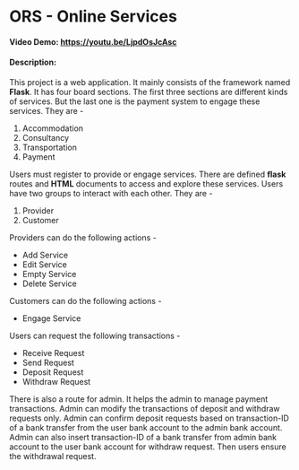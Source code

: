 # ORS - Online Services
#### Video Demo:  <https://youtu.be/LjpdOsJcAsc>
#### Description:
This project is a web application. It mainly consists of the framework named **Flask**. It has four board sections.
The first three sections are different kinds of services. But the last one is the payment system to engage these services.
They are -

1. Accommodation
2. Consultancy
3. Transportation
4. Payment

Users must register to provide or engage services. There are defined **flask** routes and **HTML** documents to
access and explore these services. Users have two groups to interact with each other. They are -

1. Provider
2. Customer

Providers can do the following actions -

- Add Service
- Edit Service
- Empty Service
- Delete Service

Customers can do the following actions -

- Engage Service

Users can request the following transactions -

- Receive Request
- Send Request
- Deposit Request
- Withdraw Request

There is also a route for admin. It helps the admin to manage payment transactions. Admin can modify the
transactions of deposit and withdraw requests only. Admin can confirm deposit requests based on transaction-ID
of a bank transfer from the user bank account to the admin bank account. Admin can also insert transaction-ID of a
bank transfer from admin bank account to the user bank account for withdraw request. Then users ensure the withdrawal
request.
